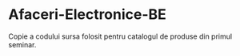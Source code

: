 # Afaceri-Electronice-BE

Copie a codului sursa folosit pentru catalogul de produse din primul seminar.
